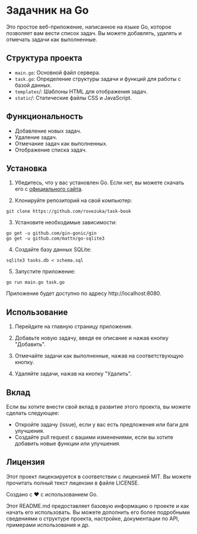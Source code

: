 # Задачник на Go

Это простое веб-приложение, написанное на языке Go, которое позволяет вам вести список задач. Вы можете добавлять, удалять и отмечать задачи как выполненные.

## Структура проекта
- `main.go`: Основной файл сервера.
- `task.go`: Определение структуры задачи и функций для работы с базой данных.
- `templates`/: Шаблоны HTML для отображения задач.
- `static`/: Статические файлы CSS и JavaScript.

## Функциональность

+ Добавление новых задач.
+ Удаление задач.
+ Отмечание задач как выполненных.
+ Отображение списка задач.

## Установка

1. Убедитесь, что у вас установлен Go. Если нет, вы можете скачать его с [официального сайта](https://golang.org/dl/).

2. Клонируйте репозиторий на свой компьютер:
```
git clone https://github.com/rovezuka/task-book
```

3. Установите необходимые зависимости:
```
go get -u github.com/gin-gonic/gin
go get -u github.com/mattn/go-sqlite3
```

4. Создайте базу данных SQLite:
``` 
sqlite3 tasks.db < schema.sql
```


5. Запустите приложение:
```
go run main.go task.go
```

Приложение будет доступно по адресу http://localhost:8080.

## Использование

1. Перейдите на главную страницу приложения.

2. Добавьте новую задачу, введя ее описание и нажав кнопку "Добавить".

3. Отмечайте задачи как выполненные, нажав на соответствующую кнопку.

4. Удаляйте задачи, нажав на кнопку "Удалить".

## Вклад

Если вы хотите внести свой вклад в развитие этого проекта, вы можете сделать следующее:
- Откройте задачу (issue), если у вас есть предложения или баги для улучшения.
- Создайте pull request с вашими изменениями, если вы хотите добавить новые функции или улучшения.

## Лицензия

Этот проект лицензируется в соответствии с лицензией MIT. Вы можете прочитать полный текст лицензии в файле LICENSE.

Создано с ❤️ с использованием Go.

Этот README.md предоставляет базовую информацию о проекте и как начать его использовать. Вы можете дополнить его более подробными сведениями о структуре проекта, настройке, документации по API, примерами использования и др.